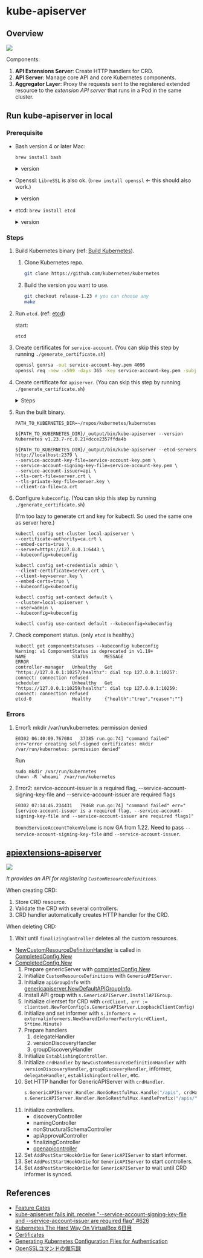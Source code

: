 # kube-apiserver

## Overview

![](overview.drawio.svg)

Components:
1. **API Extensions Server**: Create HTTP handlers for CRD.
1. **API Server**: Manage core API and core Kubernetes components.
1. **Aggregator Layer**: Proxy the requests sent to the registered extended resource to the *extension API server* that runs in a Pod in the same cluster.

## Run kube-apiserver in local

### Prerequisite

- Bash version 4 or later
    Mac:
    ```
    brew install bash
    ```

    <details><summary>version</summary>

    ```
    bash --version

    GNU bash, version 5.1.16(1)-release (x86_64-apple-darwin21.1.0)
    Copyright (C) 2020 Free Software Foundation, Inc.
    License GPLv3+: GNU GPL version 3 or later <http://gnu.org/licenses/gpl.html>

    This is free software; you are free to change and redistribute it.
    There is NO WARRANTY, to the extent permitted by law.
    ```

    </details>

- Openssl: `LibreSSL` is also ok. (`brew install openssl` <- this should also work.)

    <details><summary>version</summary>

    ```sh
    openssl version
    LibreSSL 2.8.3
    ```

    </details>

- etcd: `brew install etcd`

    <details><summary>version</summary>

    ```sh
    etcd --version
    etcd Version: 3.5.2
    Git SHA: 99018a77b
    Go Version: go1.17.6
    Go OS/Arch: darwin/amd64
    ```

    </details>
### Steps
1. Build Kubernetes binary (ref: [Build Kubernetes](../README.md#build-kubernetes)).
    1. Clone Kubernetes repo.
        ```sh
        git clone https://github.com/kubernetes/kubernetes
        ```
    1. Build the version you want to use.
        ```sh
        git checkout release-1.23 # you can choose any
        make
        ```
1. Run `etcd`. (ref: [etcd](../etcd/))

    start:

    ```sh
    etcd
    ```
1. Create certificates for `service-account`. (You can skip this step by running `./generate_certificate.sh`)

    ```sh
    openssl genrsa -out service-account-key.pem 4096
    openssl req -new -x509 -days 365 -key service-account-key.pem -subj "/CN=test" -sha256 -out service-account.pem
    ```

1. Create certificate for `apiserver`. (You can skip this step by running `./generate_certificate.sh`)

    <details><summary>Steps</summary>

    1. Generate a `ca.key` with 2048bit:
        ```
        openssl genrsa -out ca.key 2048
        ```
    1. According to the `ca.key` generate a `ca.crt` (use -days to set the certificate effective time):
        ```
        openssl req -x509 -new -nodes -key ca.key -subj "/CN=127.0.0.1" -days 10000 -out ca.crt
        ```
    1. `server.key`
        ```
        openssl genrsa -out server.key 2048
        ```
    1. `csr.conf`
    1. generate certificate signing request (`server.csr`)
        ```
        openssl req -new -key server.key -out server.csr -config csr.conf
        ```
    1. generate server certificate `server.crt` using `ca.key`, `ca.crt` and `server.csr`.
        ```
        openssl x509 -req -in server.csr -CA ca.crt -CAkey ca.key \
        -CAcreateserial -out server.crt -days 10000 \
        -extensions v3_ext -extfile csr.conf
        ```

    <details>

1. Run the built binary.

    ```
    PATH_TO_KUBERNETES_DIR=~/repos/kubernetes/kubernetes
    ```

    ```
    ${PATH_TO_KUBERNETES_DIR}/_output/bin/kube-apiserver --version
    Kubernetes v1.23.7-rc.0.21+dcce2357ffda4b
    ```

    ```
    ${PATH_TO_KUBERNETES_DIR}/_output/bin/kube-apiserver --etcd-servers http://localhost:2379 \
    --service-account-key-file=service-account-key.pem \
    --service-account-signing-key-file=service-account-key.pem \
    --service-account-issuer=api \
    --tls-cert-file=server.crt \
    --tls-private-key-file=server.key \
    --client-ca-file=ca.crt
    ```

1. Configure `kubeconfig`. (You can skip this step by running `./generate_certificate.sh`)

    (I'm too lazy to generate crt and key for kubectl. So used the same one as server here.)

    ```
    kubectl config set-cluster local-apiserver \
    --certificate-authority=ca.crt \
    --embed-certs=true \
    --server=https://127.0.0.1:6443 \
    --kubeconfig=kubeconfig

    kubectl config set-credentials admin \
    --client-certificate=server.crt \
    --client-key=server.key \
    --embed-certs=true \
    --kubeconfig=kubeconfig

    kubectl config set-context default \
    --cluster=local-apiserver \
    --user=admin \
    --kubeconfig=kubeconfig

    kubectl config use-context default --kubeconfig=kubeconfig
    ```

1. Check component status. (only `etcd` is healthy.)
    ```
    kubectl get componentstatuses --kubeconfig kubeconfig
    Warning: v1 ComponentStatus is deprecated in v1.19+
    NAME                 STATUS      MESSAGE                                                                                        ERROR
    controller-manager   Unhealthy   Get "https://127.0.0.1:10257/healthz": dial tcp 127.0.0.1:10257: connect: connection refused
    scheduler            Unhealthy   Get "https://127.0.0.1:10259/healthz": dial tcp 127.0.0.1:10259: connect: connection refused
    etcd-0               Healthy     {"health":"true","reason":""}
    ```

### Errors

1. Error1: mkdir /var/run/kubernetes: permission denied

    ```
    E0302 06:40:09.767084   37385 run.go:74] "command failed" err="error creating self-signed certificates: mkdir /var/run/kubernetes: permission denied"
    ```

    Run
    ```
    sudo mkdir /var/run/kubernetes
    chown -R `whoami` /var/run/kubernetes
    ```

1. Error2: service-account-issuer is a required flag, --service-account-signing-key-file and --service-account-issuer are required flags

    ```
    E0302 07:14:46.234431   79468 run.go:74] "command failed" err="[service-account-issuer is a required flag, --service-account-signing-key-file and --service-account-issuer are required flags]"
    ```

    `BoundServiceAccountTokenVolume` is now GA from 1.22. Need to pass `--service-account-signing-key-file` and `--service-account-issuer`.

## [apiextensions-apiserver](https://github.com/kubernetes/apiextensions-apiserver)

![](api-extensions-server.drawio.svg)

*It provides an API for registering `CustomResourceDefinitions`.*

When creating CRD:
1. Store CRD resource.
1. Validate the CRD with several controllers.
1. CRD handler automatically creates HTTP handler for the CRD.

When deleting CRD:
1. Wait until `finalizingController` deletes all the custom resources.

- [NewCustomResourceDefinitionHandler](https://github.com/kubernetes/kubernetes/blob/master/staging/src/k8s.io/apiextensions-apiserver/pkg/apiserver/customresource_handler.go) is called in [CompletedConfig.New](https://github.com/kubernetes/kubernetes/blob/16c9d59d2d646a77fa5de0532fa7c583c013b8d6/staging/src/k8s.io/apiextensions-apiserver/pkg/apiserver/apiserver.go#L133)
- [CompletedConfig.New](https://github.com/kubernetes/kubernetes/blob/16c9d59d2d646a77fa5de0532fa7c583c013b8d6/staging/src/k8s.io/apiextensions-apiserver/pkg/apiserver/apiserver.go#L133)
    1. Prepare genericServer with [completedConfig.New](https://github.com/kubernetes/kubernetes/blob/16c9d59d2d646a77fa5de0532fa7c583c013b8d6/staging/src/k8s.io/apiserver/pkg/server/config.go#L567).
    1. Initialize `CustomResourceDefinitions` with `GenericAPIServer`.
    1. Initialize `apiGroupInfo` with [genericapiserver.NewDefaultAPIGroupInfo](https://github.com/kubernetes/kubernetes/blob/16c9d59d2d646a77fa5de0532fa7c583c013b8d6/staging/src/k8s.io/apiserver/pkg/server/genericapiserver.go#L697).
    1. Install API group with `s.GenericAPIServer.InstallAPIGroup`.
    1. Initialize clientset for CRD with `crdClient, err := clientset.NewForConfig(s.GenericAPIServer.LoopbackClientConfig)`
    1. Initialize and set informer with `s.Informers = externalinformers.NewSharedInformerFactory(crdClient, 5*time.Minute)`
    1. Prepare handlers
        1. delegateHandler
        1. versionDiscoveryHandler
        1. groupDiscoveryHandler
    1. Initialize `EstablishingController`.
    1. Initialize `crdHandler` by `NewCustomResourceDefinitionHandler` with `versionDiscoveryHandler`, `groupDiscoveryHandler`, informer, `delegateHandler`, `establishingController`, etc.
    1. Set HTTP handler for GenericAPIServer with `crdHandler`.
        ```go
        s.GenericAPIServer.Handler.NonGoRestfulMux.Handle("/apis", crdHandler)
        s.GenericAPIServer.Handler.NonGoRestfulMux.HandlePrefix("/apis/", crdHandler)
        ```
    1. Initialize controllers.
        - discoveryController
        - namingController
        - nonStructuralSchemaController
        - apiApprovalController
        - finalizingController
        - [openapicontroller](https://github.com/kubernetes/kubernetes/blob/ea0764452222146c47ec826977f49d7001b0ea8c/staging/src/k8s.io/apiextensions-apiserver/pkg/controller/openapi/controller.go#L62)
    1. Set `AddPostStartHookOrDie` for `GenericAPIServer` to start informer.
    1. Set `AddPostStartHookOrDie` for `GenericAPIServer` to start controllers.
    1. Set `AddPostStartHookOrDie` for `GenericAPIServer` to wait until CRD informer is synced.

## References
- [Feature Gates](https://kubernetes.io/docs/reference/command-line-tools-reference/feature-gates/)
- [kube-apiserver fails init. receive "--service-account-signing-key-file and --service-account-issuer are required flag" #626](https://github.com/kelseyhightower/kubernetes-the-hard-way/issues/626)
- [Kubernetes The Hard Way On VirtualBox 6日目](https://headtonirvana.hatenablog.com/entry/2021/10/11/Kubernetes_The_Hard_Way_On_VirtualBox_6%E6%97%A5%E7%9B%AE)
- [Certificates](https://kubernetes.io/docs/tasks/administer-cluster/certificates/)
- [Generating Kubernetes Configuration Files for Authentication](https://github.com/kelseyhightower/kubernetes-the-hard-way/blob/ca96371e4d2d2176e8b2c3f5b656b5d92973479e/docs/05-kubernetes-configuration-files.md)
- [OpenSSLコマンドの備忘録](https://qiita.com/takech9203/items/5206f8e2572e95209bbc)
